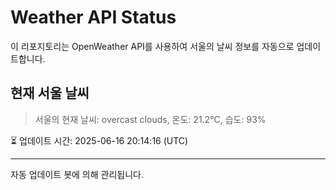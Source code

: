 
# Weather API Status

이 리포지토리는 OpenWeather API를 사용하여 서울의 날씨 정보를 자동으로 업데이트합니다.

## 현재 서울 날씨
> 서울의 현재 날씨: overcast clouds, 온도: 21.2°C, 습도: 93%

⏳ 업데이트 시간: 2025-06-16 20:14:16 (UTC)

---
자동 업데이트 봇에 의해 관리됩니다.
